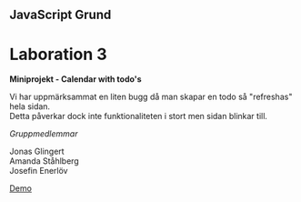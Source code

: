 ## JavaScript Grund

# Laboration 3

**Miniprojekt - Calendar with todo's**

Vi har uppmärksammat en liten bugg då man skapar en todo så "refreshas" hela sidan.  
Detta påverkar dock inte funktionaliteten i stort men sidan blinkar till.

*Gruppmedlemmar*

Jonas Glingert  
Amanda Ståhlberg  
Josefin Enerlöv  

[Demo](https://glingmedia.github.io/todo/)
